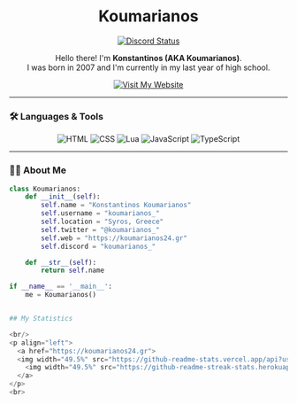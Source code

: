 <h1 align="center"><b>Koumarianos</b></h1>

<p align="center">
  <a href="https://discord.com/users/753360628399472711">
    <img src="https://lanyard.cnrad.dev/api/753360628399472711" alt="Discord Status">
  </a>
</p>

<p align="center">
  Hello there! I'm <b>Konstantinos (AKA Koumarianos)</b>.<br>
  I was born in 2007 and I'm currently in my last year of high school.
</p>

<p align="center">
  <a href="https://koumarianos24.gr">
    <img src="https://img.shields.io/badge/-Visit My Website-007acc?style=for-the-badge&logo=google-chrome&logoColor=white&labelColor=282828" alt="Visit My Website">
  </a>
</p>

---

### 🛠️ Languages & Tools

<div align="center">
  <img src="https://img.shields.io/badge/-HTML-c58545?style=for-the-badge&logo=html5&logoColor=white&labelColor=282828" alt="HTML">
  <img src="https://img.shields.io/badge/-CSS-d1a01f?style=for-the-badge&logo=css3&logoColor=white&labelColor=282828" alt="CSS">
  <img src="https://img.shields.io/badge/-Lua-98b982?style=for-the-badge&logo=lua&logoColor=white&labelColor=282828" alt="Lua">
  <img src="https://img.shields.io/badge/-JavaScript-98b982?style=for-the-badge&logo=javascript&logoColor=white&labelColor=282828" alt="JavaScript">
  <img src="https://img.shields.io/badge/-TypeScript-98b982?style=for-the-badge&logo=typescript&logoColor=white&labelColor=282828" alt="TypeScript">
</div>

---

### 👨‍💻 About Me

```python
class Koumarianos:
    def __init__(self):
        self.name = "Konstantinos Koumarianos"
        self.username = "koumarianos_"
        self.location = "Syros, Greece"
        self.twitter = "@koumarianos_"
        self.web = "https://koumarianos24.gr"
        self.discord = "koumarianos_"

    def __str__(self):
        return self.name

if __name__ == '__main__':
    me = Koumarianos()


## My Statistics

<br/>
<p align="left">
  <a href="https://koumarianos24.gr">
  <img width="49.5%" src="https://github-readme-stats.vercel.app/api?username=Koumarianos&show_icons=true&theme=gruvbox&hide_border=true" />
    <img width="49.5%" src="https://github-readme-streak-stats.herokuapp.com/?user=Koumarianos&theme=gruvbox&hide_border=true" />
  </a>
</p>
<br>
